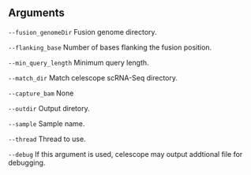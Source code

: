 ## Arguments
`--fusion_genomeDir` Fusion genome directory.

`--flanking_base` Number of bases flanking the fusion position.

`--min_query_length` Minimum query length.

`--match_dir` Match celescope scRNA-Seq directory.

`--capture_bam` None

`--outdir` Output diretory.

`--sample` Sample name.

`--thread` Thread to use.

`--debug` If this argument is used, celescope may output addtional file for debugging.

